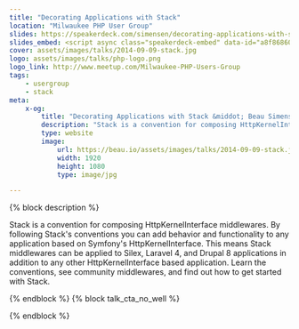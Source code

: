 ```yaml
---
title: "Decorating Applications with Stack"
location: "Milwaukee PHP User Group"
slides: https://speakerdeck.com/simensen/decorating-applications-with-stack-mkepug-2014
slides_embed: <script async class="speakerdeck-embed" data-id="a8f868601b2701321847225181b5aa93" data-ratio="1.77777777777778" src="//speakerdeck.com/assets/embed.js"></script>
cover: assets/images/talks/2014-09-09-stack.jpg
logo: assets/images/talks/php-logo.png
logo_link: http://www.meetup.com/Milwaukee-PHP-Users-Group
tags:
    - usergroup
    - stack
meta:
    x-og:
        title: "Decorating Applications with Stack &middot; Beau Simensen &middot; Dragonfly Development"
        description: "Stack is a convention for composing HttpKernelInterface middlewares. By following Stack's conventions you can add behavior and functionality to any application based on Symfony's HttpKernelInterface. This means Stack middlewares can be applied to Silex, Laravel 4, and Drupal 8 applications in addition to any other HttpKernelInterface based application. Learn the conventions, see community middlewares, and find out how to get started with Stack."
        type: website
        image:
            url: https://beau.io/assets/images/talks/2014-09-09-stack.jpg
            width: 1920
            height: 1080
            type: image/jpg

---
```

{% block description %}

Stack is a convention for composing HttpKernelInterface middlewares. By following Stack's conventions you can add behavior and functionality to any application based on Symfony's HttpKernelInterface. This means Stack middlewares can be applied to Silex, Laravel 4, and Drupal 8 applications in addition to any other HttpKernelInterface based application. Learn the conventions, see community middlewares, and find out how to get started with Stack.

{% endblock %}
{% block talk_cta_no_well %}
<script src="//app.convertkit.com/landing_pages/766.js?orient=horz&ref=beau.io-mkepug-stack"></script>
{% endblock  %}
